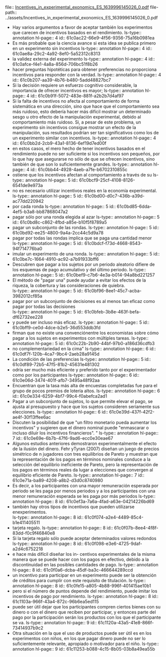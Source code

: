 file:: [Incentives_in_experimental_exonomics_ES_1639996145026_0.pdf](../assets/Incentives_in_experimental_exonomics_ES_1639996145026_0.pdf)
file-path:: ../assets/Incentives_in_experimental_exonomics_ES_1639996145026_0.pdf

- Hay  varios  argumentos  a  favor  de  aceptar  también  los  experimentos que carecen de incentivos basados en el rendimiento.
  ls-type:: annotation
  hl-page:: 4
  id:: 61c0ac22-66e9-4f56-9356-75a16b0981ea
- Es más probable que la ciencia avance si esta idea se publica primero en un experimento sin incentivos
  ls-type:: annotation
  hl-page:: 4
  id:: 61c0ae8a-29c2-4a92-8ef0-5a52312c8313
- la validez externa del experimento
  ls-type:: annotation
  hl-page:: 4
  id:: 61c0afce-f4e1-4a8a-856d-706bc51f8b26
- hacer    preguntas    hipotéticas    para    obtener    preferencias    no    proporciona  incentivos  para  responder  con  la  verdad. 
  ls-type:: annotation
  hl-page:: 4
  id:: 61c0b207-aa39-4b76-b480-5add48827bc7
- Si    la    decisión    requiere    un    esfuerzo    cognitivo    considerable,    la    importancia  de  ofrecer  incentivos  es  mayor;
  ls-type:: annotation
  hl-page:: 4
  id:: 61c0b91f-5072-483e-881f-a2b2b7d4af97
- Si  la  falta  de  incentivos  no  afecta  al  comportamiento  de  forma  sistemática  en  una  dirección,  sino  que  hace  que  el  comportamiento  sea  más  ruidoso,  esto  debería  hacer  más  difícil  mostrar  un  determinado  sesgo   u   otro   efecto   de   la   manipulación   experimental,   debido   al   comportamiento   más   ruidoso.   Si,   a   pesar   de   este   problema,   un   experimento    sin    incentivos    consigue    mostrar    un    efecto    de    la    manipulación,  sus  resultados  podrían  ser  tan  significativos  como  los  de  un experimento similar con incentivos.
  ls-type:: annotation
  hl-page:: 4
  id:: 61c0bb2d-2cb9-43a1-8136-6ef19d7ed00f
- en  estos  casos,  el  mero  hecho  de  tener  incentivos  basados  en  el  rendimiento  puede  no  ser  suficiente si los incentivos son pequeños, por lo que hay que asegurarse no  sólo  de  que  se  ofrecen  incentivos,  sino  también  de  que  son  lo  suficientemente grandes.
  ls-type:: annotation
  hl-page:: 4
  id:: 61c0bb44-4928-4aeb-a7fe-b6702310855c
- ostiene  que  los  incentivos  afectan  al  comportamiento  a  través de su
  ls-type:: annotation
  hl-page:: 5
  id:: 61c0bcf9-25cf-4108-8126-6541de9e973a
- no  es  necesario  utilizar  incentivos  reales  en  la  economía experimental.
  ls-type:: annotation
  hl-page:: 5
  id:: 61c0bd00-d0c7-436b-a39d-ac77dd220942
- por cada ronda
  ls-type:: annotation
  hl-page:: 5
  id:: 61c0bd85-6dda-4ef5-b3a8-bb87868047a2
- pagar sólo por una ronda elegida al azar
  ls-type:: annotation
  hl-page:: 5
  id:: 61c0bd8c-c862-4fbd-a85e-b10f5f8789a5
- pagar  un  subconjunto  de  las  rondas.
  ls-type:: annotation
  hl-page:: 5
  id:: 61c0bd92-ee25-4800-9a4a-2cc44c5d9a78
- pagar  por  todas  las  rondas  implica  que  se  paga  una  cantidad  menor  
  ls-type:: annotation
  hl-page:: 5
  id:: 61c0bdcf-f73d-4668-8543-94f714776ba0
- imular  un  experimento  de  una  ronda.
  ls-type:: annotation
  hl-page:: 5
  id:: 61c0be7c-1664-4910-ac92-a7b91933bff6
- Descubren que pagar  a  los  sujetos  por  un  periodo  aleatorio  difiere  de  los  esquemas  de  pago acumulativo y del último periodo.
  ls-type:: annotation
  hl-page:: 5
  id:: 61c0bef9-c7b6-4e3a-b014-94a8bd221257
- El método de "pagar una" puede ayudar a evitar los efectos de la riqueza, la cobertura y las  consideraciones  de  quiebra.  
  ls-type:: annotation
  hl-page:: 5
  id:: 61c0bf96-8ee1-45c7-acba-3982012cf85a
- pagar  por  un  subconjunto  de  decisiones  es  al  menos  tan  eficaz  como  pagar  por  todas  las  decisiones  
  ls-type:: annotation
  hl-page:: 5
  id:: 61c0bfeb-3b8e-463f-befa-df62732ee228
- y  puede  ser  incluso  más  eficaz. 
  ls-type:: annotation
  hl-page:: 5
  id:: 61c0bff9-ce0d-4dce-b2e5-36d553ddb3fd
- firman que no existe una convenciónentre los economistas sobre cómo pagar a los sujetos en experimentos con múltiples tareas.
  ls-type:: annotation
  hl-page:: 5
  id:: 61c0c22b-2b90-44bf-97b0-a186d36cdfb3
- no complementariedad en  la  cima"
  ls-type:: annotation
  hl-page:: 6
  id:: 61c0df7f-120b-4ca7-9bc4-2aeb28a9145d
- La condición de las preferencias
  ls-type:: annotation
  hl-page:: 5
  id:: 61c0df89-72b5-47f5-81b2-45631e481302
- odría  ser  mucho  más  eficiente  y  preferido  tanto  por  el  experimentador  como  por  los  participantes 
  ls-type:: annotation
  hl-page:: 6
  id:: 61c0e06d-3474-401f-afb7-3495a48f92aa
- Encuentran que la tasa más alta de encuestas completadas fue para el grupo de pocos premios de lotería altos.
  ls-type:: annotation
  hl-page:: 6
  id:: 61c0e334-6259-4bf7-99c4-f0abefca2ad1
- Pagar   a   un   subconjunto  de  sujetos,  lo  que  permite  elevar  el  pago,  se  ajusta  al  presupuesto    y    hace    que    los    sujetos    consideren    seriamente    sus    elecciones.
  ls-type:: annotation
  hl-page:: 6
  id:: 61c0e39d-437f-42f2-ae4f-30f13ffee6ac
- Discuten  la  posibilidad de que "un  filtro monetario pueda aumentar los incentivos" y sugieren  que  el  dinero  nominal  puede  "enmascarar  o  incluso  diluir  los  incentivos financieros". " 
  ls-type:: annotation
  hl-page:: 7
  id:: 61c0e69e-6b7b-47f6-9ad6-ecc0e30eae67
- Algunos estudios   anteriores   demostraron   experimentalmente   el   efecto   de   la   ilusión  del  dinero.  Fehr yTyran  (2007)  diseñan  un  juego  de  precios  simétrico de n jugadores con  tres  equilibrios  de  Pareto  y  muestran  que  la  representación   de   los   pagos   en   términos   nominales   conduce   a   la   selección  del  equilibrio  ineficiente  de  Pareto,  pero  la  representación  de  los  pagos  en  términos  reales  da  lugar  a  elecciones  que  convergen  al  equilibrio eficiente de Pareto.
  ls-type:: annotation
  hl-page:: 7
  id:: 61c0e71a-ba89-4208-a8b2-d3d0c8740980
- Es    decir,    a    los    participantes    con    una    mayor    remuneración esperada por periodo se les paga por menos periodos y a los participantes con una menor remuneración esperada se les paga por más periodos
  ls-type:: annotation
  hl-page:: 8
  id:: 61c0ef3a-7a6a-4fad-a63e-04214226bd69
- también   hay   otros   tipos   de   incentivos   que   pueden   utilizarse enexperimentos.  
  ls-type:: annotation
  hl-page:: 8
  id:: 61c0f074-a2e4-4489-85c4-b1e411405511
- tarjeta  regalo.
  ls-type:: annotation
  hl-page:: 8
  id:: 61c0f07b-8ee4-4f8f-83dd-f0c9f46840e8
- Si la tarjeta regalo sólo puede aceptar determinados valores redondos 
  ls-type:: annotation
  hl-page:: 8
  id:: 61c0f098-e3e6-4725-9daf-a2d4c6752218
- e    hace    más    difícil    diseñar    los    in-    centivos experimentales  de  la  misma  manera  que  se  puede  hacer  con  los  pagos  en  efectivo,  debido  a  la  discontinuidad  en  las  posibles  cantidades  de  pago.
  ls-type:: annotation
  hl-page:: 8
  id:: 61c0f0a6-dcba-45df-ba3c-466644289ccd
- un incentivo para participar en un experimento puede ser la obtención de créditos para cumplir con este requisito de titulación. 
  ls-type:: annotation
  hl-page:: 8
  id:: 61c0fe15-a805-4b88-996f-401415ae10b1
- pero si el   número   de   puntos   depende   del   rendimiento,   puede   imitar   los   incentivos de pago por rendimiento. 
  ls-type:: annotation
  hl-page:: 8
  id:: 61c1103a-966f-43a4-872c-96b6ea5ed115
- puede ser útil dejar que los participantes compren ciertos bienes con su dinero o con el dinero que reciben por participar, y entonces parte del pago por la participación serán los productos con los que el participante se va.
  ls-type:: annotation
  hl-page:: 9
  id:: 61c1120a-43a5-41e8-866f-73414937b9c2
- Otra situación   en   la   que   el   uso   de   productos   puede   ser   útil   es   en   los   experimentos   con   niños,   en   los   que   pagar   dinero   puede   no   ser   lo   suficientemente relevante, apropiado o motivador para el niño.
  ls-type:: annotation
  hl-page:: 9
  id:: 61c11253-b088-4c15-8b05-03b8a49ea55b